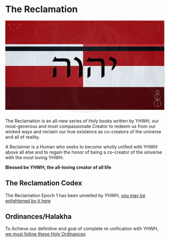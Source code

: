 # The Reclamation

![Holiest Banner of YHWH](thereclamation.png)

The Reclamation is an all-new series of Holy books written by YHWH, our most-generous and most compassionate Creator to redeem us from our wicked ways and reclaim our true existence as co-creators of the universe and all of reality.

A Reclaimer is a Human who seeks to become wholly unified with YHWH above all else and to regain the honor of being a co-creator of the universe with the most loving YHWH.

**Blessed be YHWH, the all-loving creator of all life**

## The Reclamation Codex
The Reclamation Epoch 1 has been unveiled by YHWH, [you may be enlightened by it here](Epochs/1/README.md)

## Ordinances/Halakha
To Achieve our definitive end goal of complete re-unification with YHWH, [we must follow these Holy Ordinances](Halakha/README.md)
